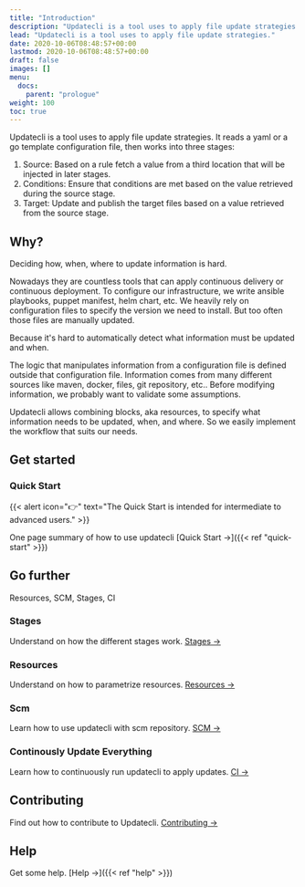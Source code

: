 ```yaml
---
title: "Introduction"
description: "Updatecli is a tool uses to apply file update strategies."
lead: "Updatecli is a tool uses to apply file update strategies."
date: 2020-10-06T08:48:57+00:00
lastmod: 2020-10-06T08:48:57+00:00
draft: false
images: []
menu:
  docs:
    parent: "prologue"
weight: 100
toc: true
---
```


Updatecli is a tool uses to apply file update strategies.
It reads a yaml or a go template configuration file, then works into three stages:

1. Source: Based on a rule fetch a value from a third location that will be injected in later stages.
2. Conditions: Ensure that conditions are met based on the value retrieved during the source stage.
3. Target: Update and publish the target files based on a value retrieved from the source stage.

## Why?

Deciding how, when, where to update information is hard.

Nowadays they are countless tools that can apply continuous delivery or continuous deployment. 
To configure our infrastructure, we write ansible playbooks, puppet manifest, helm chart, etc. We heavily rely 
on configuration files to specify the version we need to install. But too often those files are manually updated. 

Because it's hard to automatically detect what information must be updated and when.

The logic that manipulates information from a configuration file is defined outside that configuration file. Information comes from many different sources like maven, docker, files, git repository, etc..
Before modifying information, we probably want to validate some assumptions.

Updatecli allows combining blocks, aka resources, to specify what information needs to be updated, when, and where. So we easily implement the workflow that suits our needs.

## Get started

### Quick Start

{{< alert icon="👉" text="The Quick Start is intended for intermediate to advanced users." >}}

One page summary of how to use updatecli [Quick Start →]({{< ref "quick-start" >}})

## Go further

Resources, SCM, Stages, CI

### Stages

Understand on how the different stages work. [Stages →](/docs/stages/)

### Resources

Understand on how to parametrize resources. [Resources →](/docs/resources/)

### Scm

Learn how to use updatecli with scm repository. [SCM →](/docs/scm/)

### Continously Update Everything

Learn how to continuously run updatecli to apply updates. [CI →](/docs/automate/)

## Contributing

Find out how to contribute to Updatecli. [Contributing →](/docs/help/contributing/)

## Help

Get some help. [Help →]({{< ref "help" >}})
